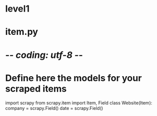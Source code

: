 # level1
# item.py
# -*- coding: utf-8 -*-

# Define here the models for your scraped items

import scrapy
from scrapy.item import Item, Field
class Website(Item):
    company = scrapy.Field()
    date = scrapy.Field()
    
